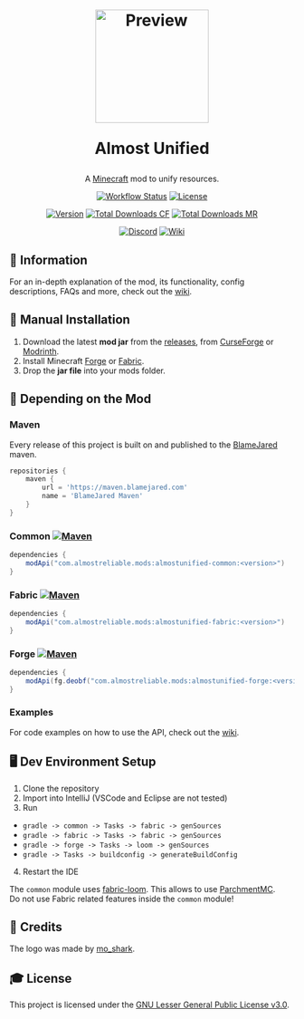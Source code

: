 <h1 align="center">
    <a href="https://github.com/AlmostReliable/almostunified"><img src=https://i.imgur.com/3b7Gjkn.png" alt="Preview" width=200></a>
    <p>Almost Unified</p>
</h1>

<div align="center">

A [Minecraft] mod to unify resources.

[![Workflow Status][workflow_status_badge]][workflow_status_link]
[![License][license_badge]][license]

[![Version][version_badge]][version_link]
[![Total Downloads CF][total_downloads_cf_badge]][curseforge]
[![Total Downloads MR][total_downloads_mr_badge]][modrinth]

[![Discord][discord_badge]][discord]
[![Wiki][wiki_badge]][wiki]

</div>

## **📖 Information**
For an in-depth explanation of the mod, its functionality, config descriptions, FAQs and more, check out the [wiki].

## **🔧 Manual Installation**
1. Download the latest **mod jar** from the [releases], from [CurseForge] or [Modrinth].
2. Install Minecraft [Forge] or [Fabric].
3. Drop the **jar file** into your mods folder.

## **🔗 Depending on the Mod**

### Maven
Every release of this project is built on and published to the [BlameJared] maven.

```groovy
repositories {
    maven { 
        url = 'https://maven.blamejared.com'
        name = 'BlameJared Maven'
    }
}
```

### Common [![Maven][maven_common_badge]][maven_common_link]
```groovy
dependencies {
    modApi("com.almostreliable.mods:almostunified-common:<version>")
}
```

### Fabric [![Maven][maven_fabric_badge]][maven_fabric_link]
```groovy
dependencies {
    modApi("com.almostreliable.mods:almostunified-fabric:<version>")
}
```

### Forge [![Maven][maven_forge_badge]][maven_forge_link]
```groovy
dependencies {
    modApi(fg.deobf("com.almostreliable.mods:almostunified-forge:<version>"))
}
```

### Examples
For code examples on how to use the API, check out the [wiki][api-wiki].

## **🖥️ Dev Environment Setup**
1. Clone the repository
2. Import into IntelliJ (VSCode and Eclipse are not tested)
3. Run
  - `gradle -> common -> Tasks -> fabric -> genSources`
  - `gradle -> fabric -> Tasks -> fabric -> genSources`
  - `gradle -> forge -> Tasks -> loom -> genSources`
  - `gradle -> Tasks -> buildconfig -> generateBuildConfig`
4. Restart the IDE

The `common` module uses [fabric-loom]. This allows to use [ParchmentMC][parchment].<br>
Do not use Fabric related features inside the `common` module!

## **💚 Credits**
The logo was made by [mo_shark].

## **🎓 License**
This project is licensed under the [GNU Lesser General Public License v3.0][license].

<!-- Badges -->
[workflow_status_badge]: https://img.shields.io/github/actions/workflow/status/AlmostReliable/almostunified/build.yml?branch=1.19.2&style=for-the-badge
[workflow_status_link]: https://github.com/AlmostReliable/almostunified/actions
[license_badge]: https://img.shields.io/github/license/AlmostReliable/almostunified?style=for-the-badge
[version_badge]: https://img.shields.io/badge/dynamic/json?color=0078FF&label=release&style=for-the-badge&query=name&url=https://api.razonyang.com/v1/github/tag/AlmostReliable/almostunified%3Fprefix=v1.19.2-
[version_link]: https://github.com/AlmostReliable/almostunified/releases/latest
[total_downloads_cf_badge]: https://img.shields.io/badge/dynamic/json?color=e04e14&label=CurseForge&style=for-the-badge&query=downloads.total&url=https%3A%2F%2Fapi.cfwidget.com%2F633823&logo=curseforge
[total_downloads_mr_badge]: https://img.shields.io/modrinth/dt/sdaSaQEz?color=5da545&label=Modrinth&style=for-the-badge&logo=modrinth
[discord_badge]: https://img.shields.io/discord/917251858974789693?color=5865f2&label=Discord&logo=discord&style=for-the-badge
[wiki_badge]: https://img.shields.io/badge/Read%20the-Wiki-ba00ff?style=for-the-badge
[maven_common_badge]: https://img.shields.io/maven-metadata/v?color=C71A36&label=Latest%20version&logo=Latest%20version&metadataUrl=https%3A%2F%2Fmaven.blamejared.com%2Fcom%2Falmostreliable%2Fmods%2Falmostunified-common%2Fmaven-metadata.xml&style=flat-square
[maven_common_link]: https://maven.blamejared.com/com/almostreliable/mods/almostunified-common/
[maven_fabric_badge]: https://img.shields.io/maven-metadata/v?color=C71A36&label=Latest%20version&logo=Latest%20version&metadataUrl=https%3A%2F%2Fmaven.blamejared.com%2Fcom%2Falmostreliable%2Fmods%2Falmostunified-fabric%2Fmaven-metadata.xml&style=flat-square
[maven_fabric_link]: https://maven.blamejared.com/com/almostreliable/mods/almostunified-fabric/
[maven_forge_badge]: https://img.shields.io/maven-metadata/v?color=C71A36&label=Latest%20version&logo=Latest%20version&metadataUrl=https%3A%2F%2Fmaven.blamejared.com%2Fcom%2Falmostreliable%2Fmods%2Falmostunified-forge%2Fmaven-metadata.xml&style=flat-square
[maven_forge_link]: https://maven.blamejared.com/com/almostreliable/mods/almostunified-forge/

<!-- Links -->
[minecraft]: https://www.minecraft.net/
[discord]: https://discord.com/invite/ThFnwZCyYY
[wiki]: https://github.com/AlmostReliable/almostunified/wiki
[curseforge]: https://www.curseforge.com/minecraft/mc-mods/almost-unified
[modrinth]: https://modrinth.com/mod/almost-unified
[releases]: https://github.com/AlmostReliable/almostunified/releases
[forge]: http://files.minecraftforge.net/
[fabric]: https://fabricmc.net/
[blamejared]: https://maven.blamejared.com
[api-wiki]: https://github.com/AlmostReliable/almostunified/wiki/API
[fabric-loom]: https://github.com/FabricMC/fabric-loom
[parchment]: https://parchmentmc.org/
[multiLoader template]: https://github.com/jaredlll08/MultiLoader-Template
[jared]: https://github.com/jaredlll08
[mo_shark]: https://www.curseforge.com/members/mo_shark
[license]: LICENSE
